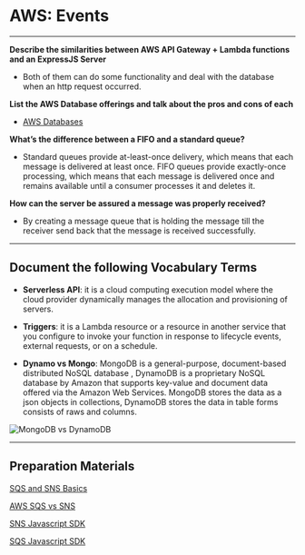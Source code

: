 # AWS: Events

---

**Describe the similarities between AWS API Gateway + Lambda functions and an ExpressJS Server**

- Both of them can do some functionality and deal with the database when an http request occurred.

**List the AWS Database offerings and talk about the pros and cons of each**

- [AWS Databases](https://aws.amazon.com/products/databases/)

**What’s the difference between a FIFO and a standard queue?**

- Standard queues provide at-least-once delivery, which means that each message is delivered at least once. FIFO queues provide exactly-once processing, which means that each message is delivered once and remains available until a consumer processes it and deletes it.

**How can the server be assured a message was properly received?**

- By creating a message queue that is holding the message till the receiver send back that the message is received successfully.

---

## Document the following Vocabulary Terms

- **Serverless API**: it is a cloud computing execution model where the cloud provider dynamically manages the allocation and provisioning of servers.

- **Triggers**: it is a Lambda resource or a resource in another service that you configure to invoke your function in response to lifecycle events, external requests, or on a schedule.

- **Dynamo vs Mongo**: MongoDB is a general-purpose, document-based distributed NoSQL database , DynamoDB is a proprietary NoSQL database by Amazon that supports key-value and document data offered via the Amazon Web Services. MongoDB stores the data as a json objects in collections, DynamoDB stores the data in table forms consists of raws and columns.

![MongoDB vs DynamoDB](https://webassets.mongodb.com/_com_assets/cms/MongoDB_compared_DynamoDB-x6jmjtyquh.png)

---

## Preparation Materials

[SQS and SNS Basics](https://www.youtube.com/watch?v=UesxWuZMZqI)

[AWS SQS vs SNS](https://medium.com/awesome-cloud/aws-difference-between-sqs-and-sns-61a397bf76c5)

[SNS Javascript SDK](https://docs.aws.amazon.com/AWSJavaScriptSDK/latest/AWS/SNS.html)

[SQS Javascript SDK](https://docs.aws.amazon.com/AWSJavaScriptSDK/latest/AWS/SQS.html)
